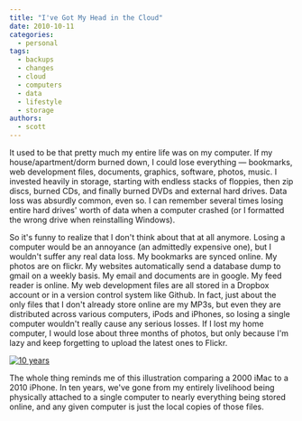 ```yaml
---
title: "I've Got My Head in the Cloud"
date: 2010-10-11
categories:
  - personal
tags:
  - backups
  - changes
  - cloud
  - computers
  - data
  - lifestyle
  - storage
authors:
  - scott
---
```


It used to be that pretty much my entire life was on my computer. If my house/apartment/dorm burned down, I could lose everything — bookmarks, web development files, documents, graphics, software, photos, music. I invested heavily in storage, starting with endless stacks of floppies, then zip discs, burned CDs, and finally burned DVDs and external hard drives. Data loss was absurdly common, even so. I can remember several times losing entire hard drives' worth of data when a computer crashed (or I formatted the wrong drive when reinstalling Windows).

So it's funny to realize that I don't think about that at all anymore. Losing a computer would be an annoyance (an admittedly expensive one), but I wouldn't suffer any real data loss. My bookmarks are synced online. My photos are on flickr. My websites automatically send a database dump to gmail on a weekly basis. My email and documents are in google. My feed reader is online. My web development files are all stored in a Dropbox account or in a version control system like Github. In fact, just about the only files that I don't already store online are my MP3s, but even they are distributed across various computers, iPods and iPhones, so losing a single computer wouldn't really cause any serious losses. If I lost my home computer, I would lose about three months of photos, but only because I'm lazy and keep forgetting to upload the latest ones to Flickr.

[![10 years](/images/4742540168_469357987f.jpg)](http://www.flickr.com/photos/x1brett/4742540168/ '10 years by Brett Jordan, on Flickr')

The whole thing reminds me of this illustration comparing a 2000 iMac to a 2010 iPhone. In ten years, we've gone from my entirely livelihood being physically attached to a single computer to nearly everything being stored online, and any given computer is just the local copies of those files.

